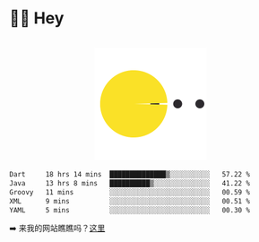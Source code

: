 
# 👋🏻 Hey
<div align="center">
	<br>
	<img src="https://raw.githubusercontent.com/Aniket965/Aniket965/master/pacman.svg?sanitize=true" width="200" height="200">
	<br>
</div>

<!--START_SECTION:waka-->
```text
Dart     18 hrs 14 mins  ██████████████▒░░░░░░░░░░   57.22 % 
Java     13 hrs 8 mins   ██████████▒░░░░░░░░░░░░░░   41.22 % 
Groovy   11 mins         ░░░░░░░░░░░░░░░░░░░░░░░░░   00.59 % 
XML      9 mins          ░░░░░░░░░░░░░░░░░░░░░░░░░   00.51 % 
YAML     5 mins          ░░░░░░░░░░░░░░░░░░░░░░░░░   00.30 % 
```
<!--END_SECTION:waka-->

 ➡️  来我的网站瞧瞧吗？[这里](https://www.shaolongfei.com)
